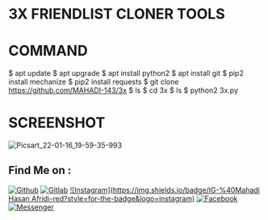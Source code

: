 # 3X FRIENDLIST CLONER TOOLS
# COMMAND

$ apt update
$ apt upgrade
$ apt install python2
$ apt install git
$ pip2 install mechanize
$ pip2 install requests
$ git clone https://github.com/MAHADI-143/3x
$ ls
$ cd 3x
$ ls
$ python2 3x.py

# SCREENSHOT
![Picsart_22-01-16_19-59-35-993](https://user-images.githubusercontent.com/79738922/149663164-05e4f658-3b34-4477-a108-8576c3b93801.jpg)

## Find Me on :
[![Github](https://img.shields.io/badge/Github-HTR--TECH-green?style=for-the-badge&logo=github)](https://github.com/htr-tech)
[![Gitlab](https://img.shields.io/badge/Gitlab-HTR--TECH-green?style=for-the-badge&logo=gitlab)](https://gitlab.com/htr-tech)
[![Instagram](https://img.shields.io/badge/IG-%40Mahadi Hasan Afridi-red?style=for-the-badge&logo=instagram)](https://www.instagram.com/its_afridi.143)
[![Facebook](https://img.shields.io/badge/Facebook-green?style=for-the-badge&logo=facebook)](https://fb.com/4FR1D1.143)
[![Messenger](https://img.shields.io/badge/Chat-Messenger-blue?style=for-the-badge&logo=messenger)](https://m.me/4FR1D1.143)
